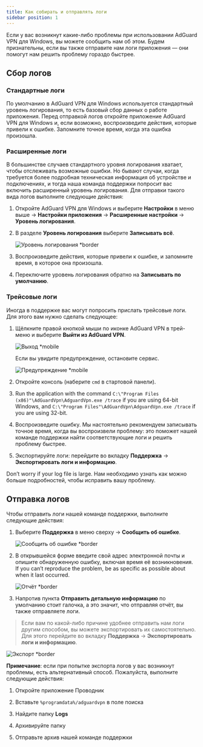 ```yaml
---
title: Как собирать и отправлять логи
sidebar position: 1
---
```


Если у вас возникнут какие-либо проблемы при использовании AdGuard VPN для Windows, вы можете сообщить нам об этом. Будем признательны, если вы также отправите нам логи приложения — они помогут нам решить проблему гораздо быстрее.

## Сбор логов

### Стандартные логи

По умолчанию в AdGuard VPN для Windows используется стандартный уровень логирования, то есть базовый сбор данных о работе приложения. Перед отправкой логов откройте приложение AdGuard VPN для Windows и, если возможно, воспроизведите действия, которые привели к ошибке. Запомните точное время, когда эта ошибка произошла.

### Расширенные логи

В большинстве случаев стандартного уровня логирования хватает, чтобы отслеживать возможные ошибки. Но бывают случаи, когда требуется более подробная техническая информация об устройстве и подключениях, и тогда наша команда поддержки попросит вас включить расширенный уровень логирования. Для отправки такого вида логов выполните следующие действия:

1. Откройте AdGuard VPN для Windows и выберите **Настройки** в меню выше → **Настройки приложения** → **Расширенные настройки** → **Уровень логирования**.

1. В разделе **Уровень логирования** выберите **Записывать всё**.

    ![Уровень логирования *border](https://cdn.adtidy.org/content/kb/vpn/windows/logs/logging.jpeg)

1. Воспроизведите действия, которые привели к ошибке, и запомните время, в которое она произошла.

1. Переключите уровень логирования обратно на **Записывать по умолчанию**.

### Трейсовые логи

Иногда в поддержке вас могут попросить прислать трейсовые логи. Для этого вам нужно сделать следующее:

1. Щёлкните правой кнопкой мыши по иконке AdGuard VPN в трей-меню и выберите **Выйти из AdGuard VPN**.

    ![Выход *mobile](https://cdn.adtidy.org/content/kb/vpn/windows/logs/exit.png)

    Если вы увидите предупреждение, остановите сервис.

    ![Предупреждение *mobile](https://cdn.adtidy.org/content/kb/vpn/windows/logs/attention.png)

1. Откройте консоль (наберите `cmd` в стартовой панели).

1. Run the application with the command `C:\"Program Files (x86)"\AdGuardVpn\AdguardVpn.exe /trace` if you are using 64-bit Windows, and `C:\"Program Files"\AdGuardVpn\AdguardVpn.exe /trace` if you are using 32-bit.

1. Воспроизведите ошибку. Мы настоятельно рекомендуем записывать точное время, когда вы воспроизвели проблему: это поможет нашей команде поддержки найти соответствующие логи и решить проблему быстрее.

1. Экспортируйте логи: перейдите во вкладку **Поддержка** → **Экспортировать логи и информацию**.

Don’t worry if your log file is large. Нам необходимо узнать как можно больше подробностей, чтобы исправить вашу проблему.

## Отправка логов

Чтобы отправить логи нашей команде поддержки, выполните следующие действия:

1. Выберите **Поддержка** в меню сверху → **Сообщить об ошибке**.

    ![Сообщить об ошибке *border](https://cdn.adtidy.org/content/kb/vpn/windows/logs/support_report.jpeg)

1. В открывшейся форме введите свой адрес электронной почты и опишите обнаруженную ошибку, включая время её возникновения. If you can’t reproduce the problem, be as specific as possible about when it last occurred.

    ![Отчёт *border](https://cdn.adtidy.org/content/kb/vpn/windows/logs/report_bug.png)

1. Напротив пункта **Отправить детальную информацию** по умолчанию стоит галочка, а это значит, что отправляя отчёт, вы также отправляете логи.

> Если вам по какой-либо причине удобнее отправить нам логи другим способом, вы можете экспортировать их самостоятельно. Для этого перейдите во вкладку **Поддержка** → **Экспортировать логи и информацию**.

![Экспорт *border](https://cdn.adtidy.org/content/kb/vpn/windows/logs/export.jpeg)

**Примечание**: если при попытке экспорта логов у вас возникнут проблемы, есть альтернативный способ. Пожалуйста, выполните следующие действия:

1. Откройте приложение Проводник

1. Вставьте `%programdata%/adguardvpn` в поле поиска

1. Найдите папку **Logs**

1. Архивируйте папку

1. Отправьте архив нашей команде поддержки
